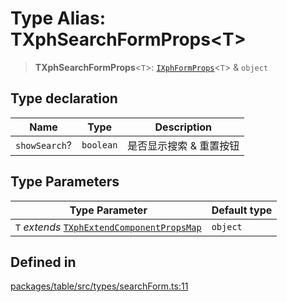 # Type Alias: TXphSearchFormProps\<T\>

> **TXphSearchFormProps**\<`T`\>: [`IXphFormProps`](../interfaces/IXphFormProps.md)\<`T`\> & `object`

## Type declaration

| Name | Type | Description |
| ------ | ------ | ------ |
| `showSearch`? | `boolean` | 是否显示搜索 & 重置按钮 |

## Type Parameters

| Type Parameter | Default type |
| ------ | ------ |
| `T` *extends* [`TXphExtendComponentPropsMap`](TXphExtendComponentPropsMap.md) | `object` |

## Defined in

[packages/table/src/types/searchForm.ts:11](https://github.com/XiaoPiHong/xph-crud/blob/e1e57e01b1600d05f0ec8a82a7363e29ab98eee0/packages/table/src/types/searchForm.ts#L11)
